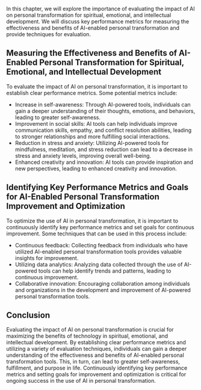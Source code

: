 

In this chapter, we will explore the importance of evaluating the impact of AI on personal transformation for spiritual, emotional, and intellectual development. We will discuss key performance metrics for measuring the effectiveness and benefits of AI-enabled personal transformation and provide techniques for evaluation.

Measuring the Effectiveness and Benefits of AI-Enabled Personal Transformation for Spiritual, Emotional, and Intellectual Development
-------------------------------------------------------------------------------------------------------------------------------------

To evaluate the impact of AI on personal transformation, it is important to establish clear performance metrics. Some potential metrics include:

* Increase in self-awareness: Through AI-powered tools, individuals can gain a deeper understanding of their thoughts, emotions, and behaviors, leading to greater self-awareness.
* Improvement in social skills: AI tools can help individuals improve communication skills, empathy, and conflict resolution abilities, leading to stronger relationships and more fulfilling social interactions.
* Reduction in stress and anxiety: Utilizing AI-powered tools for mindfulness, meditation, and stress reduction can lead to a decrease in stress and anxiety levels, improving overall well-being.
* Enhanced creativity and innovation: AI tools can provide inspiration and new perspectives, leading to enhanced creativity and innovation.

Identifying Key Performance Metrics and Goals for AI-Enabled Personal Transformation Improvement and Optimization
-----------------------------------------------------------------------------------------------------------------

To optimize the use of AI in personal transformation, it is important to continuously identify key performance metrics and set goals for continuous improvement. Some techniques that can be used in this process include:

* Continuous feedback: Collecting feedback from individuals who have utilized AI-enabled personal transformation tools provides valuable insights for improvement.
* Utilizing data analytics: Analyzing data collected through the use of AI-powered tools can help identify trends and patterns, leading to continuous improvement.
* Collaborative innovation: Encouraging collaboration among individuals and organizations in the development and improvement of AI-powered personal transformation tools.

Conclusion
----------

Evaluating the impact of AI on personal transformation is crucial for maximizing the benefits of technology in spiritual, emotional, and intellectual development. By establishing clear performance metrics and utilizing a variety of evaluation techniques, individuals can gain a deeper understanding of the effectiveness and benefits of AI-enabled personal transformation tools. This, in turn, can lead to greater self-awareness, fulfillment, and purpose in life. Continuously identifying key performance metrics and setting goals for improvement and optimization is critical for ongoing success in the use of AI in personal transformation.
